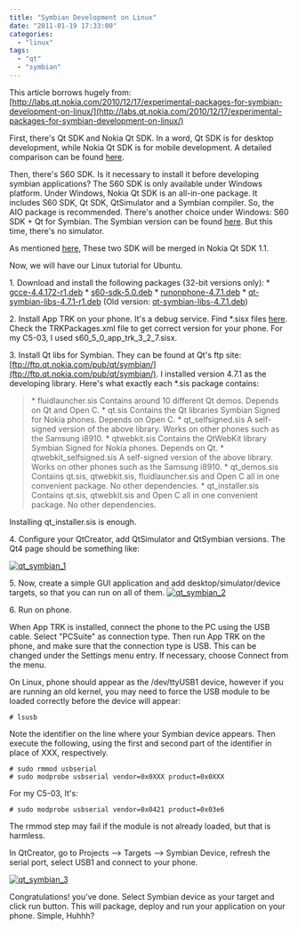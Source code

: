 ```yaml
---
title: "Symbian Development on Linux"
date: "2011-01-19 17:33:00"
categories: 
  - "linux"
tags: 
  - "qt"
  - "symbian"
---
```


This article borrows hugely from: [http://labs.qt.nokia.com/2010/12/17/experimental-packages-for-symbian-development-on-linux/](http://labs.qt.nokia.com/2010/12/17/experimental-packages-for-symbian-development-on-linux/)

First, there's Qt SDK and Nokia Qt SDK. In a word, Qt SDK is for desktop development, while Nokia Qt SDK is for mobile development. A detailed comparison can be found [here](http://qt.nokia.com/products/qt-for-mobile-platforms#qtfornokia).

Then, there's S60 SDK. Is it necessary to install it before developing symbian applications? The S60 SDK is only available under Windows platform. Under Windows, Nokia Qt SDK is an all-in-one package. It includes S60 SDK, Qt SDK, QtSimulator and a Symbian compiler. So, the AIO package is recommended. There's another choice under Windows: S60 SDK + Qt for Symbian. The Symbian version can be found [here](http://qt.nokia.com/downloads/symbian-cpp). But this time, there's no simulator.

As mentioned [here](http://labs.qt.nokia.com/2010/11/09/qt-4-7-1-released/), These two SDK will be merged in Nokia Qt SDK 1.1.

Now, we will have our Linux tutorial for Ubuntu.

1\. Download and install the following packages (32-bit versions only): \* [gcce-4.4.172-r1.deb](http://pepper.troll.no/s60prereleases/linux-packages/gcce-4.4.172-r1.deb) \* [s60-sdk-5.0.deb](http://pepper.troll.no/s60prereleases/linux-packages/s60-sdk-5.0.deb) \* [runonphone-4.7.1.deb](http://pepper.troll.no/s60prereleases/linux-packages/runonphone-4.7.1.deb) \* [qt-symbian-libs-4.7.1-r1.deb](http://pepper.troll.no/s60prereleases/linux-packages/qt-symbian-libs-4.7.1-r1.deb) (Old version: [qt-symbian-libs-4.7.1.deb](http://pepper.troll.no/s60prereleases/linux-packages/qt-symbian-libs-4.7.1.deb))

2\. Install App TRK on your phone. It's a debug service. Find \*.sisx files [here](http://tools.ext.nokia.com/trk/). Check the TRKPackages.xml file to get correct version for your phone. For my C5-03, I used s60\_5\_0\_app\_trk\_3\_2\_7.sisx.

3\. Install Qt libs for Symbian. They can be found at Qt's ftp site: [ftp://ftp.qt.nokia.com/pub/qt/symbian/](ftp://ftp.qt.nokia.com/pub/qt/symbian/). I installed version 4.7.1 as the developing library. Here's what exactly each \*.sis package contains:

> \* fluidlauncher.sis Contains around 10 different Qt demos. Depends on Qt and Open C. \* qt.sis Contains the Qt libraries Symbian Signed for Nokia phones. Depends on Open C. \* qt\_selfsigned.sis A self-signed version of the above library. Works on other phones such as the Samsung i8910. \* qtwebkit.sis Contains the QtWebKit library Symbian Signed for Nokia phones. Depends on Qt. \* qtwebkit\_selfsigned.sis A self-signed version of the above library. Works on other phones such as the Samsung i8910. \* qt\_demos.sis Contains qt.sis, qtwebkit.sis, fluidlauncher.sis and Open C all in one convenient package. No other dependencies. \* qt\_installer.sis Contains qt.sis, qtwebkit.sis and Open C all in one convenient package. No other dependencies.

Installing qt\_installer.sis is enough.

4\. Configure your QtCreator, add QtSimulator and QtSymbian versions. The Qt4 page should be something like:

[![qt_symbian_1](images/5370531978_ea924b3a87_z.jpg)](http://www.flickr.com/photos/gonwan1985/5370531978 "qt_symbian_1 by Binhao Qian, on Flickr")

5\. Now, create a simple GUI application and add desktop/simulator/device targets, so that you can run on all of them. [![qt_symbian_2](images/5370550738_966729e563_o.png)](http://www.flickr.com/photos/gonwan1985/5370550738 "qt_symbian_2 by Binhao Qian, on Flickr")

6\. Run on phone.

When App TRK is installed, connect the phone to the PC using the USB cable. Select "PCSuite" as connection type. Then run App TRK on the phone, and make sure that the connection type is USB. This can be changed under the Settings menu entry. If necessary, choose Connect from the menu.

On Linux, phone should appear as the /dev/ttyUSB1 device, however if you are running an old kernel, you may need to force the USB module to be loaded correctly before the device will appear:

```
# lsusb
```

Note the identifier on the line where your Symbian device appears. Then execute the following, using the first and second part of the identifier in place of XXX, respectively.

```
# sudo rmmod usbserial
# sudo modprobe usbserial vendor=0x0XXX product=0x0XXX
```

For my C5-03, It's:

```
# sudo modprobe usbserial vendor=0x0421 product=0x03e6
```

The rmmod step may fail if the module is not already loaded, but that is harmless.

In QtCreator, go to Projects --> Targets --> Symbian Device, refresh the serial port, select USB1 and connect to your phone.

[![qt_symbian_3](images/5369971337_67f5b51996_z.jpg)](http://www.flickr.com/photos/gonwan1985/5369971337 "qt_symbian_3 by Binhao Qian, on Flickr")

Congratulations! you've done. Select Symbian device as your target and click run button. This will package, deploy and run your application on your phone. Simple, Huhhh?
